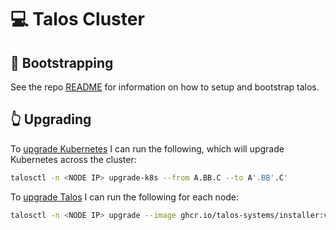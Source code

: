 # 💻 Talos Cluster

## 🥾 Bootstrapping

See the repo [README](https://github.com/Drae/k8s-home-ops/) for information on how to setup and bootstrap talos.

## 👆 Upgrading

To [upgrade Kubernetes](https://www.talos.dev/docs/v0.9/guides/upgrading-kubernetes/) I can run the following, which will upgrade Kubernetes across the cluster:

```bash
talosctl -n <NODE IP> upgrade-k8s --from A.BB.C --to A'.BB'.C'
```

To [upgrade Talos](https://www.talos.dev/docs/v0.9/guides/upgrading-talos/) I can run the following for each node:

```bash
talosctl -n <NODE IP> upgrade --image ghcr.io/talos-systems/installer:vX.YY.ZZ
```
